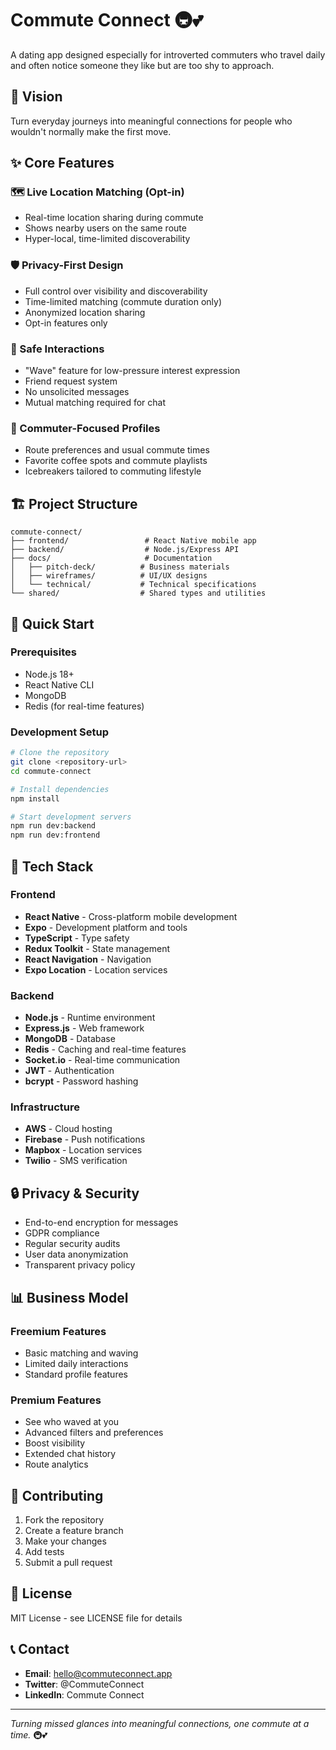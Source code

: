 # Commute Connect 🚇💕

A dating app designed especially for introverted commuters who travel daily and often notice someone they like but are too shy to approach.

## 🌟 Vision

Turn everyday journeys into meaningful connections for people who wouldn't normally make the first move.

## ✨ Core Features

### 🗺️ Live Location Matching (Opt-in)
- Real-time location sharing during commute
- Shows nearby users on the same route
- Hyper-local, time-limited discoverability

### 🛡️ Privacy-First Design
- Full control over visibility and discoverability
- Time-limited matching (commute duration only)
- Anonymized location sharing
- Opt-in features only

### 👋 Safe Interactions
- "Wave" feature for low-pressure interest expression
- Friend request system
- No unsolicited messages
- Mutual matching required for chat

### 🚌 Commuter-Focused Profiles
- Route preferences and usual commute times
- Favorite coffee spots and commute playlists
- Icebreakers tailored to commuting lifestyle

## 🏗️ Project Structure

```
commute-connect/
├── frontend/                 # React Native mobile app
├── backend/                  # Node.js/Express API
├── docs/                     # Documentation
│   ├── pitch-deck/          # Business materials
│   ├── wireframes/          # UI/UX designs
│   └── technical/           # Technical specifications
└── shared/                  # Shared types and utilities
```

## 🚀 Quick Start

### Prerequisites
- Node.js 18+
- React Native CLI
- MongoDB
- Redis (for real-time features)

### Development Setup
```bash
# Clone the repository
git clone <repository-url>
cd commute-connect

# Install dependencies
npm install

# Start development servers
npm run dev:backend
npm run dev:frontend
```

## 📱 Tech Stack

### Frontend
- **React Native** - Cross-platform mobile development
- **Expo** - Development platform and tools
- **TypeScript** - Type safety
- **Redux Toolkit** - State management
- **React Navigation** - Navigation
- **Expo Location** - Location services

### Backend
- **Node.js** - Runtime environment
- **Express.js** - Web framework
- **MongoDB** - Database
- **Redis** - Caching and real-time features
- **Socket.io** - Real-time communication
- **JWT** - Authentication
- **bcrypt** - Password hashing

### Infrastructure
- **AWS** - Cloud hosting
- **Firebase** - Push notifications
- **Mapbox** - Location services
- **Twilio** - SMS verification

## 🔒 Privacy & Security

- End-to-end encryption for messages
- GDPR compliance
- Regular security audits
- User data anonymization
- Transparent privacy policy

## 📊 Business Model

### Freemium Features
- Basic matching and waving
- Limited daily interactions
- Standard profile features

### Premium Features
- See who waved at you
- Advanced filters and preferences
- Boost visibility
- Extended chat history
- Route analytics

## 🤝 Contributing

1. Fork the repository
2. Create a feature branch
3. Make your changes
4. Add tests
5. Submit a pull request

## 📄 License

MIT License - see LICENSE file for details

## 📞 Contact

- **Email**: hello@commuteconnect.app
- **Twitter**: @CommuteConnect
- **LinkedIn**: Commute Connect

---

*Turning missed glances into meaningful connections, one commute at a time.* 🚇💕